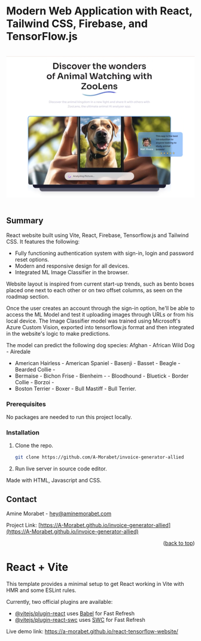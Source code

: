 # Modern Web Application with React, Tailwind CSS, Firebase, and TensorFlow.js

</br>
<div align="center">
<img src="https://github.com/A-Morabet/react-tensorflow-website/blob/main/01-screenshot.png" width="600"/>
</div>
</br>

## Summary

React website built using Vite, React, Firebase, Tensorflow.js and Tailwind CSS.
It features the following:

* Fully functioning authentication system with sign-in, login and password reset options.
* Modern and responsive design for all devices.
* Integrated ML Image Classifier in the browser.

Website layout is inspired from current start-up trends, such as bento boxes placed
one next to each other or on two offset columns, as seen on the roadmap section.

Once the user creates an account through the sign-in option, he'll be able to
access the ML Model and test it uploading images through URLs or from his
local device. The Image Classifier model was trained using Microsoft's Azure Custom Vision,
exported into tensorflow.js format and then integrated in the website's logic to make predictions.

The model can predict the following dog species: Afghan - African Wild Dog - Airedale 
- American Hairless - American Spaniel - Basenji - Basset - Beagle - Bearded Collie -
- Bermaise - Bichon Frise - Bienheim -  - Bloodhound - Bluetick - Border Collie - Borzoi -
-  Boston Terrier - Boxer - Bull Mastiff - Bull Terrier.

### Prerequisites

No packages are needed to run this project locally.

### Installation

1. Clone the repo.
   ```sh
   git clone https://github.com/A-Morabet/invoice-generator-allied
   ```
2. Run live server in source code editor.

Made with HTML, Javascript and CSS.

## Contact

Amine Morabet - hey@aminemorabet.com

Project Link: [https://A-Morabet.github.io/invoice-generator-allied](https://A-Morabet.github.io/invoice-generator-allied)

<p align="right">(<a href="#readme-top">back to top</a>)</p>




# React + Vite

This template provides a minimal setup to get React working in Vite with HMR and some ESLint rules.

Currently, two official plugins are available:

- [@vitejs/plugin-react](https://github.com/vitejs/vite-plugin-react/blob/main/packages/plugin-react/README.md) uses [Babel](https://babeljs.io/) for Fast Refresh
- [@vitejs/plugin-react-swc](https://github.com/vitejs/vite-plugin-react-swc) uses [SWC](https://swc.rs/) for Fast Refresh

Live demo link: https://a-morabet.github.io/react-tensorflow-website/
